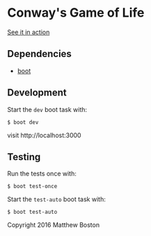 # Conway's Game of Life

[See it in action](http://matthewboston.com/conway)

## Dependencies

- [boot](http://boot-clj.com/)

## Development

Start the `dev` boot task with:

`$ boot dev`

visit http://localhost:3000

## Testing

Run the tests once with:

`$ boot test-once`

Start the `test-auto` boot task with:

`$ boot test-auto`

Copyright 2016 Matthew Boston
